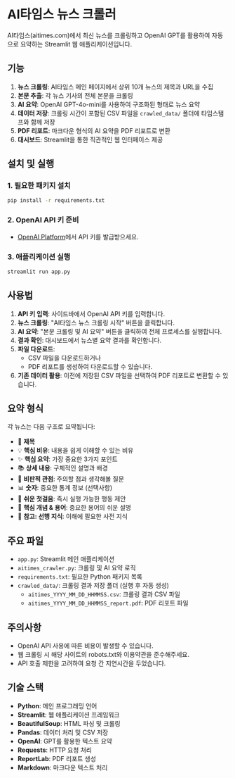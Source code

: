 # AI타임스 뉴스 크롤러

AI타임스(aitimes.com)에서 최신 뉴스를 크롤링하고 OpenAI GPT를 활용하여 자동으로 요약하는 Streamlit 웹 애플리케이션입니다.

## 기능

1. **뉴스 크롤링**: AI타임스 메인 페이지에서 상위 10개 뉴스의 제목과 URL을 수집
2. **본문 추출**: 각 뉴스 기사의 전체 본문을 크롤링
3. **AI 요약**: OpenAI GPT-4o-mini를 사용하여 구조화된 형태로 뉴스 요약
4. **데이터 저장**: 크롤링 시간이 포함된 CSV 파일을 `crawled_data/` 폴더에 타임스탬프와 함께 저장
5. **PDF 리포트**: 마크다운 형식의 AI 요약을 PDF 리포트로 변환
6. **대시보드**: Streamlit을 통한 직관적인 웹 인터페이스 제공

## 설치 및 실행

### 1. 필요한 패키지 설치
```bash
pip install -r requirements.txt
```

### 2. OpenAI API 키 준비
- [OpenAI Platform](https://platform.openai.com/api-keys)에서 API 키를 발급받으세요.

### 3. 애플리케이션 실행
```bash
streamlit run app.py
```

## 사용법

1. **API 키 입력**: 사이드바에서 OpenAI API 키를 입력합니다.
2. **뉴스 크롤링**: "AI타임스 뉴스 크롤링 시작" 버튼을 클릭합니다.
3. **AI 요약**: "본문 크롤링 및 AI 요약" 버튼을 클릭하여 전체 프로세스를 실행합니다.
4. **결과 확인**: 대시보드에서 뉴스별 요약 결과를 확인합니다.
5. **파일 다운로드**: 
   - CSV 파일을 다운로드하거나
   - PDF 리포트를 생성하여 다운로드할 수 있습니다.
6. **기존 데이터 활용**: 이전에 저장된 CSV 파일을 선택하여 PDF 리포트로 변환할 수 있습니다.

## 요약 형식

각 뉴스는 다음 구조로 요약됩니다:

- 🚀 **제목**
- 💡 **핵심 비유**: 내용을 쉽게 이해할 수 있는 비유
- ✨ **핵심 요약**: 가장 중요한 3가지 포인트
- 📚 **상세 내용**: 구체적인 설명과 배경
- 🤔 **비판적 관점**: 주의할 점과 생각해볼 질문
- 📊 **숫자**: 중요한 통계 정보 (선택사항)
- 👟 **쉬운 첫걸음**: 즉시 실행 가능한 행동 제안
- 🧩 **핵심 개념 & 용어**: 중요한 용어의 쉬운 설명
- 📖 **참고: 선행 지식**: 이해에 필요한 사전 지식

## 주요 파일

- `app.py`: Streamlit 메인 애플리케이션
- `aitimes_crawler.py`: 크롤링 및 AI 요약 로직
- `requirements.txt`: 필요한 Python 패키지 목록
- `crawled_data/`: 크롤링 결과 저장 폴더 (실행 후 자동 생성)
  - `aitimes_YYYY_MM_DD_HHMMSS.csv`: 크롤링 결과 CSV 파일
  - `aitimes_YYYY_MM_DD_HHMMSS_report.pdf`: PDF 리포트 파일

## 주의사항

- OpenAI API 사용에 따른 비용이 발생할 수 있습니다.
- 웹 크롤링 시 해당 사이트의 robots.txt와 이용약관을 준수해주세요.
- API 호출 제한을 고려하여 요청 간 지연시간을 두었습니다.

## 기술 스택

- **Python**: 메인 프로그래밍 언어
- **Streamlit**: 웹 애플리케이션 프레임워크
- **BeautifulSoup**: HTML 파싱 및 크롤링
- **Pandas**: 데이터 처리 및 CSV 저장
- **OpenAI**: GPT를 활용한 텍스트 요약
- **Requests**: HTTP 요청 처리
- **ReportLab**: PDF 리포트 생성
- **Markdown**: 마크다운 텍스트 처리 